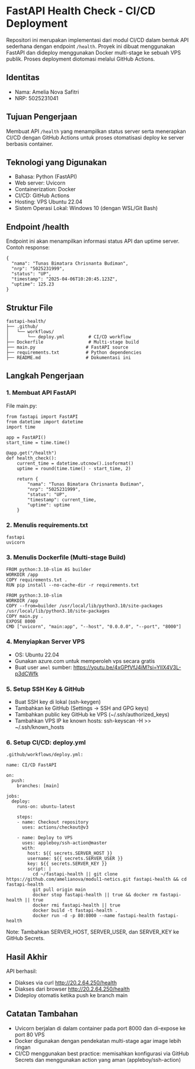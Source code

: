 FastAPI Health Check - CI/CD Deployment
=======================================

Repositori ini merupakan implementasi dari modul CI/CD dalam bentuk API sederhana dengan endpoint `/health`. Proyek ini dibuat menggunakan FastAPI dan dideploy menggunakan Docker multi-stage ke sebuah VPS publik. Proses deployment diotomasi melalui GitHub Actions.

Identitas
---------
- Nama: Amelia Nova Safitri
- NRP: 5025231041

Tujuan Pengerjaan
-----------------
Membuat API `/health` yang menampilkan status server serta menerapkan CI/CD dengan GitHub Actions untuk proses otomatisasi deploy ke server berbasis container.

Teknologi yang Digunakan
-------------------------
- Bahasa: Python (FastAPI)
- Web server: Uvicorn
- Containerization: Docker
- CI/CD: GitHub Actions
- Hosting: VPS Ubuntu 22.04
- Sistem Operasi Lokal: Windows 10 (dengan WSL/Git Bash)

Endpoint /health
----------------
Endpoint ini akan menampilkan informasi status API dan uptime server. Contoh response:
```
{
  "nama": "Tunas Bimatara Chrisnanta Budiman",
  "nrp": "5025231999",
  "status": "UP",
  "timestamp": "2025-04-06T10:20:45.123Z",
  "uptime": 125.23
}
```

Struktur File
-------------
```
fastapi-health/
├── .github/
│   └── workflows/
│       └── deploy.yml         # CI/CD workflow
├── Dockerfile                 # Multi-stage build
├── main.py                   # FastAPI source
├── requirements.txt          # Python dependencies
├── README.md                 # Dokumentasi ini
```

Langkah Pengerjaan
------------------

### 1. Membuat API FastAPI

File main.py:
```
from fastapi import FastAPI
from datetime import datetime
import time

app = FastAPI()
start_time = time.time()

@app.get("/health")
def health_check():
    current_time = datetime.utcnow().isoformat()
    uptime = round(time.time() - start_time, 2)

    return {
        "nama": "Tunas Bimatara Chrisnanta Budiman",
        "nrp": "5025231999",
        "status": "UP",
        "timestamp": current_time,
        "uptime": uptime
    }
```

### 2. Menulis requirements.txt
```
fastapi
uvicorn
```

### 3. Menulis Dockerfile (Multi-stage Build)
```
FROM python:3.10-slim AS builder
WORKDIR /app
COPY requirements.txt .
RUN pip install --no-cache-dir -r requirements.txt

FROM python:3.10-slim
WORKDIR /app
COPY --from=builder /usr/local/lib/python3.10/site-packages /usr/local/lib/python3.10/site-packages
COPY main.py .
EXPOSE 8000
CMD ["uvicorn", "main:app", "--host", "0.0.0.0", "--port", "8000"]
```

### 4. Menyiapkan Server VPS
- OS: Ubuntu 22.04
- Gunakan azure.com untuk memperoleh vps secara gratis
- Buat user `amel`
  sumber: https://youtu.be/4xGPfVfJ4iM?si=YlIX4V3L-p3dCWfk


### 5. Setup SSH Key & GitHub
- Buat SSH key di lokal (ssh-keygen)
- Tambahkan ke GitHub (Settings → SSH and GPG keys)
- Tambahkan public key GitHub ke VPS (~/.ssh/authorized_keys)
- Tambahkan VPS IP ke known hosts:
  ssh-keyscan -H <ip-vps> >> ~/.ssh/known_hosts

### 6. Setup CI/CD: deploy.yml
```
.github/workflows/deploy.yml:

name: CI/CD FastAPI

on:
  push:
    branches: [main]

jobs:
  deploy:
    runs-on: ubuntu-latest

    steps:
    - name: Checkout repository
      uses: actions/checkout@v3

    - name: Deploy to VPS
      uses: appleboy/ssh-action@master
      with:
        host: ${{ secrets.SERVER_HOST }}
        username: ${{ secrets.SERVER_USER }}
        key: ${{ secrets.SERVER_KEY }}
        script: |
          cd ~/fastapi-health || git clone https://github.com/amelianova/modul1-netics.git fastapi-health && cd fastapi-health
          git pull origin main
          docker stop fastapi-health || true && docker rm fastapi-health || true
          docker rmi fastapi-health || true
          docker build -t fastapi-health .
          docker run -d -p 80:8000 --name fastapi-health fastapi-health
```
Note: Tambahkan SERVER_HOST, SERVER_USER, dan SERVER_KEY ke GitHub Secrets.

Hasil Akhir
-----------
API berhasil:
- Diakses via curl http://20.2.64.250/health
- Diakses dari browser http://20.2.64.250/health
- Dideploy otomatis ketika push ke branch main

Catatan Tambahan
----------------
- Uvicorn berjalan di dalam container pada port 8000 dan di-expose ke port 80 VPS
- Docker digunakan dengan pendekatan multi-stage agar image lebih ringan
- CI/CD menggunakan best practice: memisahkan konfigurasi via GitHub Secrets dan menggunakan action yang aman (appleboy/ssh-action)

